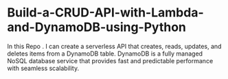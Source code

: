 # Build-a-CRUD-API-with-Lambda-and-DynamoDB-using-Python
In this  Repo . I can  create a serverless API that creates, reads, updates, and deletes items from a DynamoDB table. DynamoDB is a fully managed NoSQL database service that provides fast and predictable performance with seamless scalability.
